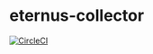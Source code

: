# eternus-collector

[![CircleCI](https://circleci.com/gh/liKe2k1/eternus-collector.svg?style=svg)](https://circleci.com/gh/liKe2k1/eternus-collector)
